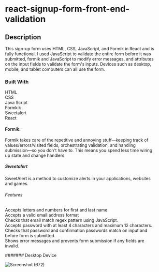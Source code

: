 # react-signup-form-front-end-validation

## Description

This sign-up form uses HTML, CSS, JavaScript, and Formik in React and is fully functional. I used JavaScript to validate the entire form before it was submitted, formik and JavaScript to modify error messages, and attributes on the input fields to validate the form's inputs. Devices such as desktop, mobile, and tablet computers can all use the form.

### Built With

HTML<br>
CSS<br>
Java Script<br>
Formkik<br>
Sweetalert<br>
React<br>

#### Formik:
Formik takes care of the repetitive and annoying stuff—keeping track of values/errors/visited fields, orchestrating validation, and handling submission—so you don't have to. This means you spend less time wiring up state and change handlers


##### Sweetalert
SweetAlert is a method to customize alerts in your applications, websites and games. 


###### Features

Accepts letters and numbers for first and last name.<br>
Accepts a valid email address format <br>
Checks that email match regex pattern using JavaScript.<br>
Accepts password with at least  4 characters and maximum 12 characters.<br>
Checks that password and confirmation passwords match on input and before form is submitted.<br>
Shows error messages and prevents form submission if any fields are invalid.<br>

#######  Desktop Device

![Screenshot (672)](https://user-images.githubusercontent.com/93980048/225558681-e1fe63b3-5248-46dc-ac1b-eeef91a1da0e.png)


